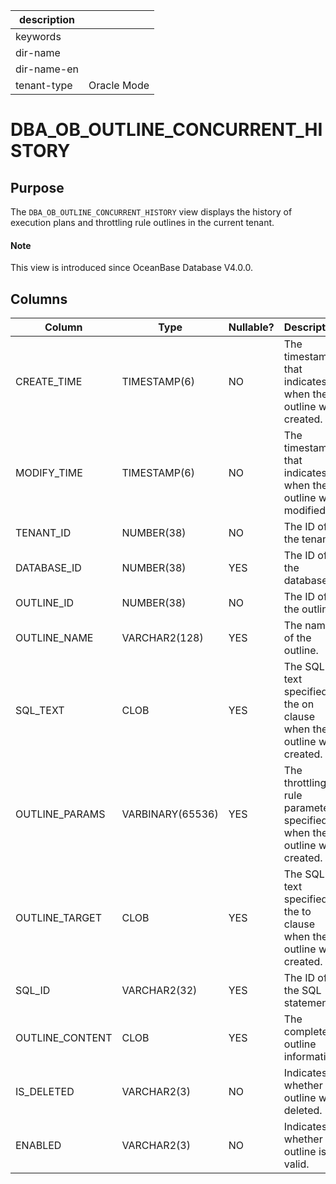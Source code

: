 | description ||
|---|---|
| keywords ||
| dir-name ||
| dir-name-en ||
| tenant-type | Oracle Mode |

# DBA_OB_OUTLINE_CONCURRENT_HISTORY

## Purpose

The `DBA_OB_OUTLINE_CONCURRENT_HISTORY` view displays the history of execution plans and throttling rule outlines in the current tenant.

<main id="notice" type='explain'>
  <h4>Note</h4>
  <p>This view is introduced since OceanBase Database V4.0.0. </p>
</main>

## Columns

| Column | Type | Nullable? | Description |
| --- | --- | --- | --- |
| CREATE_TIME | TIMESTAMP(6) | NO | The timestamp that indicates when the outline was created. |
| MODIFY_TIME | TIMESTAMP(6) | NO | The timestamp that indicates when the outline was modified. |
| TENANT_ID | NUMBER(38) | NO | The ID of the tenant. |
| DATABASE_ID | NUMBER(38) | YES | The ID of the database. |
| OUTLINE_ID | NUMBER(38) | NO | The ID of the outline. |
| OUTLINE_NAME | VARCHAR2(128) | YES | The name of the outline. |
| SQL_TEXT | CLOB | YES | The SQL text specified in the on clause when the outline was created. |
| OUTLINE_PARAMS | VARBINARY(65536) | YES | The throttling rule parameters specified when the outline was created. |
| OUTLINE_TARGET | CLOB | YES | The SQL text specified in the to clause when the outline was created. |
| SQL_ID | VARCHAR2(32) | YES | The ID of the SQL statement. |
| OUTLINE_CONTENT | CLOB | YES | The complete outline information. |
| IS_DELETED | VARCHAR2(3) | NO | Indicates whether the outline was deleted. |
| ENABLED | VARCHAR2(3) | NO | Indicates whether the outline is valid. |
